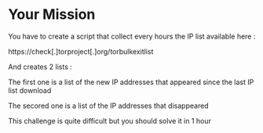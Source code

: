 # Your Mission

You have to create a script that collect every hours the IP list available here :

https://check[.]torproject[.]org/torbulkexitlist


And creates 2 lists :

The first one is a list of the new IP addresses that appeared since the last IP list download

The secored one is a list of the IP addresses that disappeared

This challenge is quite difficult but you should solve it in 1 hour